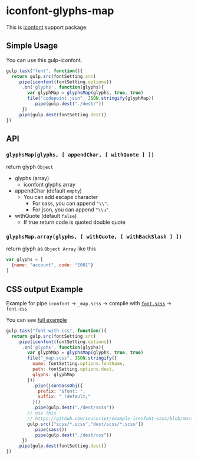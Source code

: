# iconfont-glyphs-map

This is [iconfont](https://github.com/nfroidure/gulp-iconfont/) support package.

## Simple Usage
You can use this gulp-iconfont.

```js
gulp.task("font", function(){
  return gulp.src(fontSetting.src)
    .pipe(iconfont(fontSetting.options))
      .on('glyphs', function(glyphs){
        var glyphMap = glyphsMap(glyphs, true, true)
        file("codepoint.json", JSON.stringify(glyphMap))
          .pipe(gulp.dest("./dest/"))
      })
    .pipe(gulp.dest(fontSetting.dest))
})
```
## API
### `glyphsMap(glyphs, [ appendChar, [ withQuote ] ])`

return glyph `Object`

- glyphs (array)
  - iconfont glyphs array
- appendChar (default `empty`)
  - You can add escape character 
    - For sass, you can append `"\\"`.
    - For json, you can append `"\\u"`.
- withQuote (default `false`)
  - If true return code is quoted double quote

### `glyphsMap.array(glyphs, [ withQuote, [ withBackSlash ] ])`

return glyph as `Object Array` like this

```js
var glyphs = [
  {name: "account", code: "E001"}
]
```

## CSS output Example

Example for pipe `iconfont` -> `_map.scss` -> compile with [`font.scss`](https://github.com/inuscript/example-iconfont-sass/blob/master/scss/font.scss) -> `font.css`

You can see [full example](https://github.com/inuscript/example-iconfont-sass)

```js
gulp.task("font-with-css", function(){
  return gulp.src(fontSetting.src)
    .pipe(iconfont(fontSetting.options))
      .on('glyphs', function(glyphs){
        var glyphMap = glyphsMap(glyphs, true, true)
        file("_map.scss", JSON.stringify({
          name: fontSetting.options.fontName,
          path: fontSetting.options.dest,
          glyphs: glyphMap
        }))
          .pipe(jsonSassObj({
            prefix: "$font: ",
            suffix: " !default;"
          }))
          .pipe(gulp.dest("./dest/scss"))
        // use this
        // https://github.com/inuscript/example-iconfont-sass/blob/master/scss/font.scss
        gulp.src(["scss/*.scss","dest/scss/*.scss"])
          .pipe(sass())
          .pipe(gulp.dest("./dest/css"))
      })
    .pipe(gulp.dest(fontSetting.dest))
})
```
